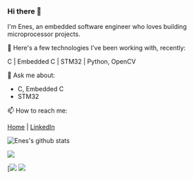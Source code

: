 ### Hi there 👋

I'm Enes, an embedded software engineer who loves building microprocessor projects.

🔭 Here's a few technologies I've been working with, recently: 

C | Embedded C |  STM32 | Python, OpenCV 

💬 Ask me about:
 - C, Embedded C
 - STM32
 
📫 How to reach me:

[Home](https://github.com/enesayanoglu) | [LinkedIn](https://www.linkedin.com/in/enesayanoglu/)

![Enes's github stats](https://github-readme-stats.vercel.app/api?username=enesayanoglu&show_icons=true&title_color=fff&icon_color=79ff97&text_color=9f9f9f&bg_color=151515)

![](https://komarev.com/ghpvc/?username=enesayanoglu)

[![](https://seeklogo.com/images/C/c-programming-language-logo-9B32D017B1-seeklogo.com.png) [![](https://img.icons8.com/color/452/c-programming.png)](https://www.cprogramming.com) 
